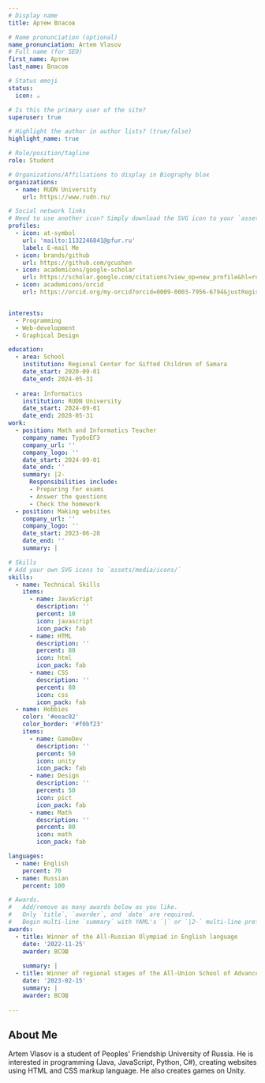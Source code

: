 ```yaml
---
# Display name
title: Артем Власов

# Name pronunciation (optional)
name_pronunciation: Artem Vlasov
# Full name (for SEO)
first_name: Артем
last_name: Власов

# Status emoji
status:
  icon: ☕️

# Is this the primary user of the site?
superuser: true

# Highlight the author in author lists? (true/false)
highlight_name: true

# Role/position/tagline
role: Student

# Organizations/Affiliations to display in Biography blox
organizations:
  - name: RUDN University
    url: https://www.rudn.ru/

# Social network links
# Need to use another icon? Simply download the SVG icon to your `assets/media/icons/` folder.
profiles:
  - icon: at-symbol
    url: 'mailto:1132246841@pfur.ru'
    label: E-mail Me
  - icon: brands/github
    url: https://github.com/gcushen
  - icon: academicons/google-scholar
    url: https://scholar.google.com/citations?view_op=new_profile&hl=ru
  - icon: academicons/orcid
    url: https://orcid.org/my-orcid?orcid=0009-0003-7956-6794&justRegistered=true


interests:
  - Programming
  - Web-development
  - Graphical Design

education:
  - area: School
    institution: Regional Center for Gifted Children of Samara
    date_start: 2020-09-01
    date_end: 2024-05-31
    
  - area: Informatics
    institution: RUDN University
    date_start: 2024-09-01
    date_end: 2028-05-31
work:
  - position: Math and Informatics Teacher
    company_name: ТурбоЕГЭ
    company_url: ''
    company_logo: ''
    date_start: 2024-09-01
    date_end: ''
    summary: |2-
      Responsibilities include:
      - Preparing for exams
      - Answer the questions
      - Check the homework
  - position: Making websites
    company_url: ''
    company_logo: ''
    date_start: 2023-06-28
    date_end: ''
    summary: |

# Skills
# Add your own SVG icons to `assets/media/icons/`
skills:
  - name: Technical Skills
    items:
      - name: JavaScript
        description: ''
        percent: 10
        icon: javascript
        icon_pack: fab
      - name: HTML
        description: ''
        percent: 80
        icon: html
        icon_pack: fab
      - name: CSS
        description: ''
        percent: 80
        icon: css
        icon_pack: fab
  - name: Hobbies
    color: '#eeac02'
    color_border: '#f0bf23'
    items:
      - name: GameDev
        description: ''
        percent: 50
        icon: unity
        icon_pack: fab
      - name: Design
        description: ''
        percent: 50
        icon: pict
        icon_pack: fab
      - name: Math
        description: ''
        percent: 80
        icon: math
        icon_pack: fab

languages:
  - name: English
    percent: 70
  - name: Russian
    percent: 100

# Awards.
#   Add/remove as many awards below as you like.
#   Only `title`, `awarder`, and `date` are required.
#   Begin multi-line `summary` with YAML's `|` or `|2-` multi-line prefix and indent 2 spaces below.
awards:
  - title: Winner of the All-Russian Olympiad in English language
    date: '2022-11-25'
    awarder: ВСОШ
    
    summary: |
  - title: Winner of regional stages of the All-Union School of Advanced Education in physics, computer science and mathematics.
    date: '2023-02-15'
    summary: |
    awarder: ВСОШ
      
---
```


## About Me

Artem Vlasov is a student of Peoples' Friendship University of Russia. He is interested in programming (Java, JavaScript, Python, C#), creating websites using HTML and CSS markup language. He also creates games on Unity.

